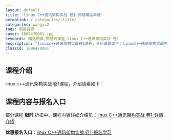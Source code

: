 ```yaml
---
layout: default
title: 'linux C++通讯架构实战 卷1-网易精品单课'
permalink: /:categories/:title/
categories: wangyi2
tags: 网易提供
cover: 1006470001.jpg
keywords: 精选网课,网易云课堂,linux C++通讯架构实战 卷1
description: "linuxc++通讯架构实战卷1课程，介绍请看如下：linuxC++通讯架构实战卷1"
classid: 1006470001
---
```


## 课程介绍

linux c++通讯架构实战 卷1课程，介绍请看如下：

## 课程内容与报名入口

部分课程 **限时** 折扣中，课程内容详细介绍见：[linux C++通讯架构实战 卷1-详情介绍](https://study.163.com/course/introduction/1006470001.htm?share=1&shareId=1025206652&utm_campaign=share&utm_medium=iphoneShare&utm_source=&utm_u=1025206652)

**优惠报名入口**：[linux C++通讯架构实战 卷1-报名学习](https://study.163.com/course/introduction/1006470001.htm?share=1&shareId=1025206652&utm_campaign=share&utm_medium=iphoneShare&utm_source=&utm_u=1025206652)

